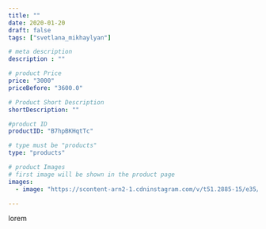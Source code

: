 ```yaml
---
title: ""
date: 2020-01-20
draft: false
tags: ["svetlana_mikhaylyan"]

# meta description
description : ""

# product Price
price: "3000"
priceBefore: "3600.0"

# Product Short Description
shortDescription: ""

#product ID
productID: "B7hpBKHqtTc"

# type must be "products"
type: "products"

# product Images
# first image will be shown in the product page
images:
  - image: "https://scontent-arn2-1.cdninstagram.com/v/t51.2885-15/e35/82309887_2211997479095103_6164642609146603853_n.jpg?se=7&tp=1&_nc_ht=scontent-arn2-1.cdninstagram.com&_nc_cat=103&_nc_ohc=e93rZsl0TlwAX-WBmLm&ccb=7-4&oh=fe013800cc058503465c3d46eda3ee5b&oe=60837E69&_nc_sid=86f79a&ig_cache_key=MjIyNTI0MDA5MDM5MDIyMjA0NA%3D%3D.2-ccb7-4"

---
```

lorem
